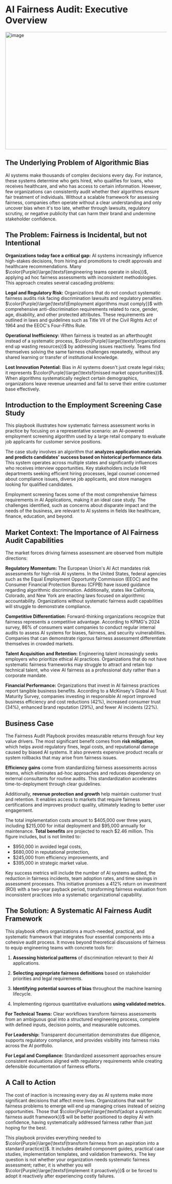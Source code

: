 # AI Fairness Audit: Executive Overview


<img width="593" height="366" alt="image" src="https://github.com/user-attachments/assets/856967fc-f713-4114-8c2b-0a662c5f97da" />


## The Underlying Problem of Algorithmic Bias ##

AI systems make thousands of complex decisions every day. For instance, these systems determine who gets hired, who qualifies for loans, who receives healthcare, and who has access to certain information. However, few organizations can consistently audit whether their algorithms ensure fair treatment of individuals. Without a scalable framework for assessing fairness, companies often operate without a clear understanding and only uncover bias when it's too late, whether through lawsuits, regulatory scrutiny, or negative publicity that can harm their brand and undermine stakeholder confidence.

## The Problem: Fairness is Incidental, but not Intentional ##

**Organizations today face a critical gap:** AI systems increasingly influence high-stakes decisions, from hiring and promotions to credit approvals and healthcare recommendations. Many $\color{Purple}\large{\textsf{engineering teams operate in silos}}$, applying ad hoc fairness assessments with inconsistent methodologies. This approach creates several cascading problems:

**Legal and Regulatory Risk:** Organizations that do not conduct systematic fairness audits risk facing discrimination lawsuits and regulatory penalties. $\color{Purple}\large{\textsf{Employment algorithms must comply}}$ with comprehensive anti-discrimination requirements related to race, gender, age, disability, and other protected attributes. These requirements are outlined in laws and guidelines such as Title VII of the Civil Rights Act of 1964 and the EEOC's Four-Fifths Rule.

**Operational Inefficiency:** When fairness is treated as an afterthought instead of a systematic process, $\color{Purple}\large{\textsf{organizations end up wasting resources}}$ by addressing issues reactively. Teams find themselves solving the same fairness challenges repeatedly, without any shared learning or transfer of institutional knowledge.

**Lost Innovation Potential:** Bias in AI systems doesn't just create legal risks; it represents  $\color{Purple}\large{\textsf{missed market opportunities}}$. When algorithms systematically neglect certain demographics, organizations leave revenue unearned and fail to serve their entire customer base effectively.

## Introduction to the Employment Screening Case Study ##

This playbook illustrates how systematic fairness assessment works in practice by focusing on a representative scenario: an AI-powered employment screening algorithm used by a large retail company to evaluate job applicants for customer service positions. 

The case study involves an algorithm that **analyzes application materials and predicts candidates' success based on historical performance data**. This system operates across multiple states and significantly influences who receives interview opportunities. Key stakeholders include HR departments seeking efficient hiring processes, legal counsel concerned about compliance issues, diverse job applicants, and store managers looking for qualified candidates. 

Employment screening faces some of the most comprehensive fairness requirements in AI Applications, making it an ideal case study. The challenges identified, such as concerns about disparate impact and the needs of the business, are relevant to AI systems in fields like healthcare, finance, education, and beyond.

## Market Context: The Importance of AI Fairness Audit Capabilities ##

The market forces driving fairness assessment are observed from multiple directions:

**Regulatory Momentum:** The European Union's AI Act mandates risk assessments for high-risk AI systems. In the United States, federal agencies such as the Equal Employment Opportunity Commission (EEOC) and the Consumer Financial Protection Bureau (CFPB) have issued guidance regarding algorithmic discrimination. Additionally, states like California, Colorado, and New York are enacting laws focused on algorithmic accountability. Organizations without systematic fairness audit capabilities will struggle to demonstrate compliance.

**Competitive Differentiation:** Forward-thinking organizations recognize that fairness represents a competitive advantage. According to KPMG's 2024 survey, 86% of consumers want companies to conduct regular internal audits to assess AI systems for biases, fairness, and security vulnerabilities. Companies that can demonstrate rigorous fairness assessment differentiate themselves in crowded markets.

**Talent Acquisition and Retention:** Engineering talent increasingly seeks employers who prioritize ethical AI practices. Organizations that do not have systematic fairness frameworks may struggle to attract and retain top technical talent, who view AI fairness as a professional duty rather than a corporate mandate.

**Financial Performance:** Organizations that invest in AI fairness practices report tangible business benefits. According to a McKinsey's Global AI Trust Maturity Survey, companies investing in responsible AI report improved business efficiency and cost reductions (42%), increased consumer trust (34%), enhanced brand reputation (29%), and fewer AI incidents (22%).

## Business Case ##

The Fairness Audit Playbook provides measurable returns through four key value drivers. The most significant benefit comes from **risk mitigation**, which helps avoid regulatory fines, legal costs, and reputational damage caused by biased AI systems. It also prevents expensive product recalls or system rollbacks that may arise from fairness issues. 

**Efficiency gains** come from standardizing fairness assessments across teams, which eliminates ad-hoc approaches and reduces dependency on external consultants for routine audits. This standardization accelerates time-to-deployment through clear guidelines.

Additionally, **revenue protection and growth** help maintain customer trust and retention. It enables access to markets that require fairness certifications and improves product quality, ultimately leading to better user engagement.

The total implementation costs amount to $405,000 over three years, including $215,000 for initial deployment and $95,000 annually for maintenance. **Total benefits** are projected to reach $2.46 million. This figure includes, but is not limited to:

- $950,000 in avoided legal costs,
- $680,000 in reputational protection,
- $245,000 from efficiency improvements, and
- $395,000 in strategic market value. 

Key success metrics will include the number of AI systems audited, the reduction in fairness incidents, team adoption rates, and time savings in assessment processes. This initiative promises a 412% return on investment (ROI) with a two-year payback period, transforming fairness evaluation from inconsistent practices into a systematic organizational capability.

## The Solution: A Systematic AI Fairness Audit Framework ##

This playbook offers organizations a much-needed, practical, and systematic framework that integrates four essential components into a cohesive audit process. It moves beyond theoretical discussions of fairness to equip engineering teams with concrete tools for: 

1. **Assessing historical patterns** of discrimination relevant to their AI applications.
   
2. **Selecting appropriate fairness definitions** based on stakeholder priorities and legal requirements.
   
3. **Identifying potential sources of bias** throughout the machine learning lifecycle.
   
4. Implementing rigorous quantitative evaluations **using validated metrics.**

**For Technical Teams:** Clear workflows transform fairness assessments from an ambiguous goal into a structured engineering process, complete with defined inputs, decision points, and measurable outcomes. 

**For Leadership:** Transparent documentation demonstrates due diligence, supports regulatory compliance, and provides visibility into fairness risks across the AI portfolio. 

**For Legal and Compliance:** Standardized assessment approaches ensure consistent evaluations aligned with regulatory requirements while creating defensible documentation of fairness efforts.

## A Call to Action ##

The cost of inaction is increasing every day as AI systems make more significant decisions that affect more lives. Organizations that wait for fairness problems to emerge will end up managing crises instead of seizing opportunities. Those that $\color{Purple}\large{\textsf{adopt a systematic fairness audit framework}}$ will be better positioned to deploy AI with confidence, having systematically addressed fairness rather than just hoping for the best. 

This playbook provides everything needed to $\color{Purple}\large{\textsf{transform fairness from an aspiration into a standard practice}}$. It includes detailed component guides, practical case studies, implementation templates, and validation frameworks. The key question is not whether your organization needs systematic fairness assessment; rather, it is whether you will $\color{Purple}\large{\textsf{implement it proactively}}$ or be forced to adopt it reactively after experiencing costly failures.

